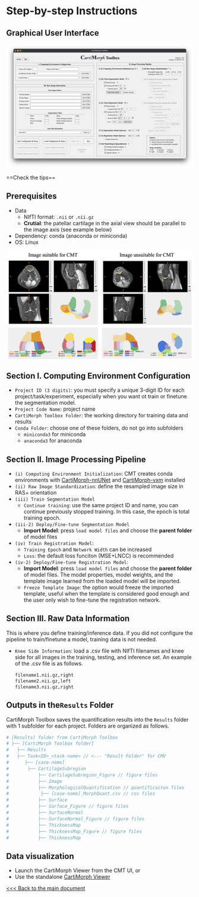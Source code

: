 # Step-by-step Instructions

## Graphical User Interface

![CMT-UI](instructions.assets/CMT-UI.png)

==Check the tips==

## Prerequisites

- Data
  - NIfTI format: `.nii` or `.nii.gz`
  - **Crutial**: the patellar cartilage in the axial view should be parallel to the image axis (see example below)
- Dependency: conda (anaconda or miniconda)
- OS: Linux

![example-MRI](instructions.assets/example-MRI.png)

## Section I. Computing Environment Configuration

- `Project ID (3 digits)`: you must specify a unique 3-digit ID for each project/task/experiment, especially when you want ot train or finetune the segmentation model.
- `Project Code Name`: project name
- `CartiMorph Toolbox Folder`: the working directory for training data and results
- `Conda Folder`: choose one of these folders, do not go into subfolders 
  - `miniconda3` for miniconda
  - `anaconda3` for anaconda

## Section II. Image Processing Pipeline

- `(i) Computing Environment Initialization`: CMT creates conda environments with [CartiMorph-nnUNet](https://github.com/YongchengYAO/CartiMorph-nnUNet) and [CartiMorph-vxm](https://github.com/YongchengYAO/CartiMorph-vxm) installed
- `(ii) Raw Image Standardization`: define the resampled image size in RAS+ orientation
- `(iii) Train Segmentation Model`
  - `Continue training`: use the same project ID and name, you can continue previously stopped training. In this case, the epoch is total training epoch.
- `(iii-2) Deploy/Fine-tune Segmentation Model`
  - **Import Model**: press `load model files` and choose the **parent folder** of model files
- `(iv) Train Registration Model`:  
  - `Training Epoch` and `Network Width` can be increased
  - `Loss`: the default loss funciton (MSE+LNCC) is recommended
- `(iv-2) Deploy/Fine-tune Registration Model`:  
  - **Import Model**: press `load model files` and choose the **parent folder** of model files. The model properties, model weights, and the template image learned from the loaded model will be imported.
  - `Freeze Template Image`: the option would freeze the imported template, useful when the template is considered good enough and the user only wish to fine-tune the registration network.

## Section III. Raw Data Information

This is where you define training/inference data. If you did not configure the pipeline to train/finetune a model, training data is not needed.

- `Knee Side Information`: load a .csv file with NIfTI filenames and knee side for all images in the training, testing, and inference set. An example of the .csv file is as follows.

  ```
  filename1.nii.gz,right
  filename2.nii.gz,left
  filename3.nii.gz,right
  ```

## Outputs in the`Results` Folder

CartiMorph Toolbox saves the quantification results into the `Results` folder with 1 subfolder for each project.  Folders are organized as follows.

```python
# [Results] folder from CartiMorph Toolbox
# ├── [CartiMorph Toolbox folder]
# 	├── Results
#   ├── Task<ID>_<task-name> // <--- "Result Folder" for CMV
#	   ├── [case-name]
#	    ├── CartilageSubregion
#			├── CartilageSubregion_Figure // figure files
#			├── Image
#			├── MorphologicalQuantification // quantificaiton files
#			 ├── [case-name]_MorphQuant.csv // csv files
#			├── Surface
#			├── Surface_Figure // figure files
#			├── SurfaceNormal
#			├── SurfaceNormal_Figure // figure files
#			├── ThicknessMap
#			├── ThicknessMap_Figure // figure files
#			├── ThicknessMap
```

## Data visualization

- Launch the CartiMorph Viewer from the CMT UI, or
- Use the standalone [CartiMorph Viewer](https://github.com/YongchengYAO/CartiMorph-Viewer) 

[<<< Back to the main document](https://github.com/YongchengYAO/CartiMorph-Toolbox)

